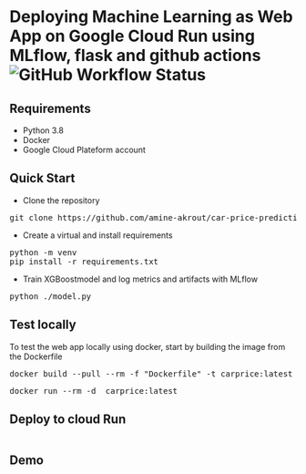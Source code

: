 # Deploying Machine Learning as Web App on Google Cloud Run using MLflow, flask and github actions ![GitHub Workflow Status](https://img.shields.io/github/workflow/status/amine-akrout/car-price-prediction/Build%20and%20Deploy%20a%20Container?label=Build%20and%20Deploy%20on%20Cloud%20Run)

## Requirements
* Python 3.8
* Docker
* Google Cloud Plateform account

## Quick Start
* Clone the repository
<pre>
git clone https://github.com/amine-akrout/car-price-prediction
</pre>
* Create a virtual and install requirements
<pre>
python -m venv
pip install -r requirements.txt
</pre>
* Train XGBoostmodel and log metrics and artifacts with MLflow
<pre>
python ./model.py
</pre>

## Test locally
To test the web app locally using docker, start by building the image from the Dockerfile
<pre>
docker build --pull --rm -f "Dockerfile" -t carprice:latest "."
</pre>

<pre>
docker run --rm -d  carprice:latest
</pre>

## Deploy to cloud Run
<pre>
</pre>

## Demo
<pre>
</pre>